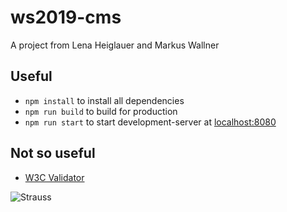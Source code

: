 # ws2019-cms
A project from Lena Heiglauer and Markus Wallner

## Useful
* `npm install` to install all dependencies
* `npm run build` to build for production
* `npm run start` to start development-server at [localhost:8080](localhost:8080)

## Not so useful
* [W3C Validator](https://validator.w3.org/#validate_by_upload)

![Strauss](http://www.strauss-advisor.de/wp-content/uploads/2014/11/strauss-vogel.png)
